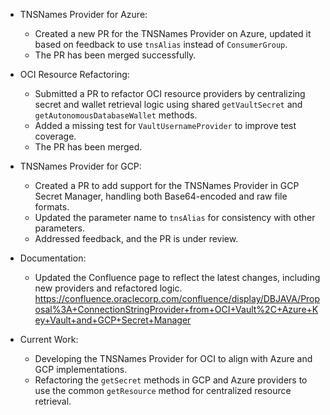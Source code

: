 - TNSNames Provider for Azure:
    + Created a new PR for the TNSNames Provider on Azure, updated it based on feedback to use `tnsAlias` instead of `ConsumerGroup`.
    + The PR has been merged successfully.

- OCI Resource Refactoring:
    + Submitted a PR to refactor OCI resource providers by centralizing secret and wallet retrieval logic using shared `getVaultSecret` and `getAutonomousDatabaseWallet` methods.
    + Added a missing test for `VaultUsernameProvider` to improve test coverage.
    + The PR has been merged.

- TNSNames Provider for GCP:
    + Created a PR to add support for the TNSNames Provider in GCP Secret Manager, handling both Base64-encoded and raw file formats.
    + Updated the parameter name to `tnsAlias` for consistency with other parameters.
    + Addressed feedback, and the PR is under review.

- Documentation:
    + Updated the Confluence page to reflect the latest changes, including new providers and refactored logic. https://confluence.oraclecorp.com/confluence/display/DBJAVA/Proposal%3A+ConnectionStringProvider+from+OCI+Vault%2C+Azure+Key+Vault+and+GCP+Secret+Manager

- Current Work:
    + Developing the TNSNames Provider for OCI to align with Azure and GCP implementations.
    + Refactoring the `getSecret` methods in GCP and Azure providers to use the common `getResource` method for centralized resource retrieval.